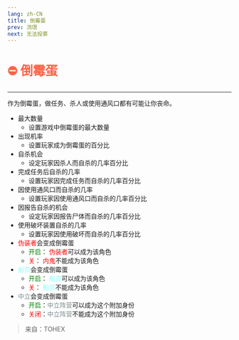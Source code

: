 ```yaml
---
lang: zh-CN
title: 倒霉蛋
prev: 流氓
next: 无法投票
---
```


# <font color=#ff6347>⛔ <b>倒霉蛋</b></font> <Badge text="Harmful" type="tip" vertical="middle"/>

***

作为倒霉蛋，做任务、杀人或使用通风口都有可能让你丧命。

- 最大数量
  - 设置游戏中倒霉蛋的最大数量
- 出现机率
  - 设置玩家成为倒霉蛋的百分比
- 自杀机会
  - 设定玩家因杀人而自杀的几率百分比
- 完成任务后自杀的几率
  - 设置玩家因完成任务而自杀的几率百分比
- 因使用通风口而自杀的几率
  - 设置玩家因使用通风口而自杀的几率百分比
- 因报告自杀的机会
  - 设定玩家因报告尸体而自杀的几率百分比
- 使用破坏装置自杀的几率
  - 设置玩家因使用破坏而自杀的几率百分比
- <font color=red>伪装者</font>会变成倒霉蛋
  - <font color=green>开启</font>： <font color=red>伪装者</font>可以成为该角色
  - <font color=red>关</font>： <font color=red>内鬼</font>不能成为该角色
- <font color=#8cffff>船员</font>会变成倒霉蛋
  - <font color=green>开启</font>： <font color=#8cffff>船员</font>可以成为该角色
  - <font color=red>关</font>： <font color=#8cffff>船员</font>不能成为该角色
- <font color=#7f8c8d>中立</font>会变成倒霉蛋
  - <font color=green>开启</font>：<font color=#7f8c8d>中立阵营</font>可以成为这个附加身份
  - <font color=red>关闭</font>：<font color=#7f8c8d>中立阵营</font>不能成为这个附加身份

> 来自：TOHEX
